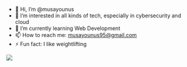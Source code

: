 - 👋 Hi, I’m @musayounus
- 👀 I’m interested in all kinds of tech, especially in cybersecurity and cloud
- 🌱 I’m currently learning Web Development
- 📫 How to reach me: musayounus95@gmail.com
- ⚡ Fun fact: I like weightlifting

![](https://komarev.com/ghpvc/?username=your-github-username&color=brightgreen)
